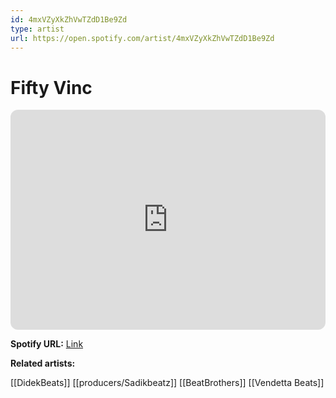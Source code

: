 ```yaml
---
id: 4mxVZyXkZhVwTZdD1Be9Zd
type: artist
url: https://open.spotify.com/artist/4mxVZyXkZhVwTZdD1Be9Zd
---
```

# Fifty Vinc

<iframe style="border-radius:12px" src="https://open.spotify.com/embed/artist/4mxVZyXkZhVwTZdD1Be9Zd" width="100%" height="352" frameBorder="0" allowfullscreen="" allow="autoplay; clipboard-write; encrypted-media; fullscreen; picture-in-picture" loading="lazy"></iframe>

**Spotify URL:** [Link](https://open.spotify.com/artist/4mxVZyXkZhVwTZdD1Be9Zd)

**Related artists:**

[[DidekBeats]]
[[producers/Sadikbeatz]]
[[BeatBrothers]]
[[Vendetta Beats]]
